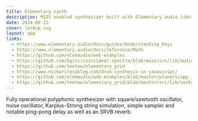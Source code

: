 ```yaml
---
title: Elementary synth
description: MIDI enabled synthesizer built with Elementary audio library
date: 2024-06-23
cover: lockup.svg
layout: app
links:
  - https://www.elementary.audio/docs/guides/Understanding_Keys
  - https://www.elementary.audio/docs/reference/Math
  - https://github.com/elemaudio/web-examples
  - https://github.com/bgins/coincident-spectra/blob/main/src/lib/audio/audio.ts
  - https://github.com/teetow/elementary_grid
  - https://www.nickwritesablog.com/drum-synthesis-in-javascript/
  - https://github.com/elemaudio/web-examples/blob/master/planets/app.js
  - https://github.com/teetow/elementary_grid/blob/master/src/lib/useSynth.tsx
---
```



<script setup>
import { defineClientComponent } from 'vitepress'

const ElemSynth = defineClientComponent(() => {
  return import('./ElemSynth.vue')
})

import { meters, midiColor } from '#/use'

</script>

<client-only>

<div class="relative bg-gray-500 bg-op-30 backdrop-blur-sm w-full sticky top-0 z-100 touch-action-none pointer-events-none">
<ElemScope
class="absolute top-0 w-full "
v-for="(_,v) in 12"
:key="v"
:color="midiColor(meters?.[`synth-voice-${v}-midi`]?.max,undefined,meters?.[`synth-voice-${v}-gate`]?.max,)"
:name="`synth-voice-${v}`" />

<ElemFFT class="border-b-2 mt-16"  />
</div>
<ElemSynth />
<MidiKeys />
</client-only>

Fully operational polyphonic synthesizer with square/sawtooth oscillator, noise oscillator, Karplus-Strong string simulation, simple sampler and notable ping-pong delay as well as an SRVB reverb.